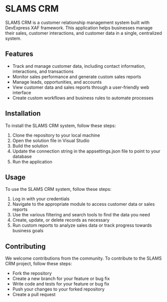 # SLAMS CRM

SLAMS CRM is a customer relationship management system built with DevExpress XAF framework. This application helps businesses manage their sales, customer interactions, and customer data in a single, centralized system.
## Features

- Track and manage customer data, including contact information, interactions, and transactions
- Monitor sales performance and generate custom sales reports
- Manage leads, opportunities, and accounts
- View customer data and sales reports through a user-friendly web interface
- Create custom workflows and business rules to automate processes

## Installation

To install the SLAMS CRM system, follow these steps:

1. Clone the repository to your local machine
2. Open the solution file in Visual Studio
3. Build the solution
4. Update the connection string in the appsettings.json file to point to your database
5. Run the application

## Usage

To use the SLAMS CRM system, follow these steps:

1. Log in with your credentials
2. Navigate to the appropriate module to access customer data or sales reports
3. Use the various filtering and search tools to find the data you need
4. Create, update, or delete records as necessary
5. Run custom reports to analyze sales data or track progress towards business goals

## Contributing

We welcome contributions from the community. To contribute to the SLAMS CRM project, follow these steps:
- Fork the repository
- Create a new branch for your feature or bug fix
- Write code and tests for your feature or bug fix
- Push your changes to your forked repository
- Create a pull request
